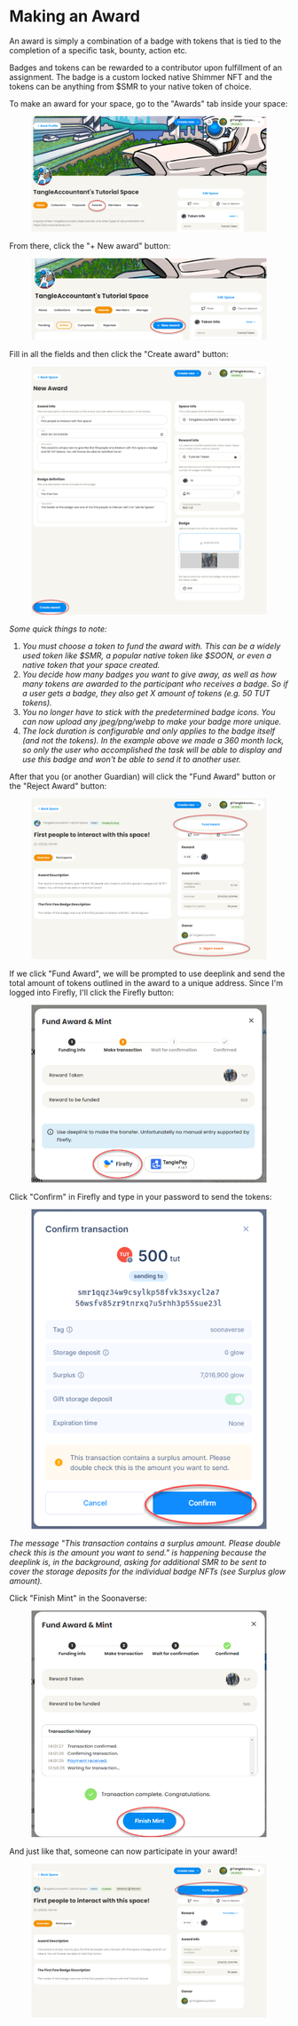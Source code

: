 # Making an Award

An award is simply a combination of a badge with tokens that is tied to the completion of a specific task, bounty, action etc.&#x20;

Badges and tokens can be rewarded to a contributor upon fulfillment of an assignment. The badge is a custom locked native Shimmer NFT and the tokens can be anything from $SMR to your native token of choice.

To make an award for your space, go to the "Awards" tab inside your space:

<figure><img src="../../.gitbook/assets/image (5).png" alt=""><figcaption></figcaption></figure>

From there, click the "+ New award" button:

<figure><img src="../../.gitbook/assets/image (39).png" alt=""><figcaption></figcaption></figure>

Fill in all the fields and then click the "Create award" button:

<figure><img src="../../.gitbook/assets/image (43).png" alt=""><figcaption></figcaption></figure>

_Some quick things to note:_

1. _You must choose a token to fund the award with. This can be a widely used token like $SMR, a popular native token like $SOON, or even a native token that your space created._
2. _You decide how many badges you want to give away, as well as how many tokens are awarded to the participant who receives a badge. So if a user gets a badge, they also get X amount of tokens (e.g. 50 TUT tokens)._
3. _You no longer have to stick with the predetermined badge icons. You can now upload any jpeg/png/webp to make your badge more unique._
4. _The lock duration is configurable and only applies to the badge itself (and not the tokens). In the example above we made a 360 month lock, so only the user who accomplished the task will be able to display and use this badge and won't be able to send it to another user._&#x20;

After that you (or another Guardian) will click the "Fund Award" button or the "Reject Award" button:

<figure><img src="../../.gitbook/assets/image (7).png" alt=""><figcaption></figcaption></figure>

If we click "Fund Award", we will be prompted to use deeplink and send the total amount of tokens outlined in the award to a unique address. Since I'm logged into Firefly, I'll click the Firefly button:

<figure><img src="../../.gitbook/assets/image (45).png" alt=""><figcaption></figcaption></figure>

Click "Confirm" in Firefly and type in your password to send the tokens:

<figure><img src="../../.gitbook/assets/image (40).png" alt=""><figcaption></figcaption></figure>

_The message "This transaction contains a surplus amount. Please double check this is the amount you want to send." is happening because the deeplink is, in the background, asking for additional SMR to be sent to cover the storage deposits for the individual badge NFTs (see Surplus glow amount)._

Click "Finish Mint" in the Soonaverse:

<figure><img src="../../.gitbook/assets/image (3).png" alt=""><figcaption></figcaption></figure>

And just like that, someone can now participate in your award!

<figure><img src="../../.gitbook/assets/image (2).png" alt=""><figcaption></figcaption></figure>
